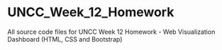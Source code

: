 # UNCC_Week_12_Homework
All source code files for UNCC Week 12 Homework - Web Visualization Dashboard (HTML, CSS and Bootstrap)
